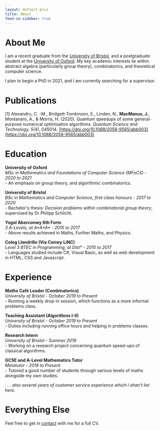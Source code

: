 ```yaml
---
layout: default-plus
title: About
feed-in-sidebar: true
---
```


# About Me

I am a recent graduate from the [University of Bristol](https://www.bristol.ac.uk/), and a postgraduate student at the [University of Oxford](https://www.ox.ac.uk/). My key academic interests lie within abstract algebra (particularly group theory), combinatorics, and theoretical computer science.

I plan to begin a PhD in 2021, and I am currently searching for a supervisor.  

# Publications

[1]   Alexandru, C. -M., Bridgett-Tomkinson, E., Linden, N., **MacManus, J.**, Montanaro, A., & Morris, H. (2020). Quantum speedups of some general-purpose numerical optimisation algorithms. *Quantum Science and Technology, 5*(4), 045014. [https://doi.org/10.1088/2058-9565/abb003](https://doi.org/10.1088/2058-9565/abb003)


# Education

**University of Oxford**  
*MSc in Mathematics and Foundations of Computer Science (MFoCS) - 2020 to 2021*  
\- An emphasis on group theory, and algorithmic combinatorics.

**University of Bristol**  
*BSc in Mathematics and Computer Science, first class honours - 2017 to 2020*  
\- Bachelor's thesis: *Decision problems within combinatorial group theory*, supervised by Dr Philipp Schlicht.

**Ysgol Aberconwy 6th Form**  
*3 A-Levels, at A\*A\*A\* - 2015 to 2017*  
\- Above results achieved in Maths, Further Maths, and Physics.

**Coleg Llandrillo (Via Conwy LiNC)**  
*Level 3 BTEC in Programming, at Dist\* - 2015 to 2017*  
\- Languages studied include C#, Visual Basic, as well as web development in HTML, CSS and Javascript.

# Experience

**Maths Café Leader (Combinatorics)**  
*University of Bristol - October 2019 to Present*  
\- Running a weekly drop-in session, which functions as a more informal problems class.

**Teaching Assistant (Algorithms I-II)**  
*University of Bristol - October 2019 to Present*  
\- Duties including running office hours and helping in problems classes.

**Research Intern**  
*University of Bristol - Summer 2019*  
\- Working on a research project concerning quantum speed-ups of classical algorithms.

**GCSE and A-Level Mathematics Tutor**  
*Metatutor - 2018 to Present*  
\- Tutored a good number of students through various levels of maths alongside my own studies.

*. . . also several years of customer service experience which I shan't list here.*

# Everything Else

Feel free to get in <a href="/contact.html">contact</a> with me for a full CV.

<!-- # Current Projects

I sometimes do things, like the following:

- **Munny** - A small budgeting program built from the ground up in Java, for my own personal use. View the source code, follow progress and more importantly find a better description [here](https://github.com/jpmacmanus/munny).

- **Smith** - A small Haskell module for calculating the Smith normal-form of an integer matrix.

- **Project Euler** - In my free time I've managed to solve around 30 problems on <a href="https://projecteuler.net/">Project Euler</a>, a collection of problems both mathematical and computational in nature.

- **This website** - This site has been built from the ground up by hand, using <a href="https://jekyllrb.com/">Jekyll</a>, a static site generator, and is constantly evolving as my tastes change.

In the coming Summer (2019), I will be working with a small number of other students on a research project concerning quantum speed-ups of classical algorithms. -->
